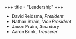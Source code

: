 +++
title = "Leadership"
+++

 - David Reidsma, *President*
 - Nathan Strain, *Vice President*
 - Jason Pruim, *Secretary*
 - Aaron Brink, *Treasurer*
